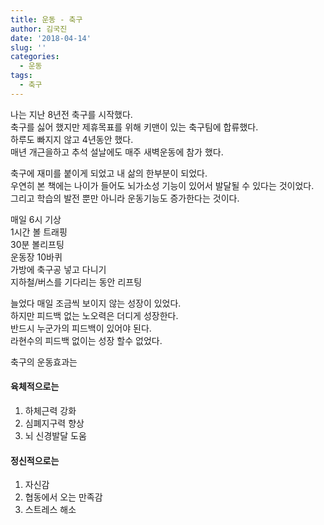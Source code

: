 ```yaml
---
title: 운동 - 축구
author: 김국진
date: '2018-04-14'
slug: ''
categories:
  - 운동
tags:
  - 축구
---
```


나는 지난 8년전 축구를 시작했다.<br />
축구를 싫어 했지만 제휴목표를 위해 키맨이 있는 축구팀에 합류했다.<br />
하루도 빠지지 않고 4년동안 했다.<br />
매년 개근을하고 추석 설날에도 매주 새벽운동에 참가 했다.

축구에 재미를 붙이게 되었고 내 삶의 한부분이 되었다.<br />
우연히 본 책에는 나이가 들어도 뇌가소성 기능이 있어서 발달될 수 있다는 것이었다.<br />
그리고 학습의 발전 뿐만 아니라 운동기능도 증가한다는 것이다.


매일
6시 기상<br />
1시간 볼 트래핑<br />
30분 볼리프팅<br />
운동장 10바퀴<br />
가방에 축구공 넣고 다니기<br />
지하철/버스를 기다리는 동안 리프팅<br />

늘었다 매일 조금씩 보이지 않는 성장이 있었다.<br />
하지만 피드백 없는 노오력은 더디게 성장한다.<br />
반드시 누군가의 피드백이 있어야 된다.<br />
라현수의 피드백 없이는 성장 할수 없었다.<br />

축구의 운동효과는

#### 육체적으로는 

1. 하체근력 강화
2. 심폐지구력 향상
3. 뇌 신경발달 도움 

#### 정신적으로는 

1. 자신감
2. 협동에서 오는 만족감
3. 스트레스 해소


